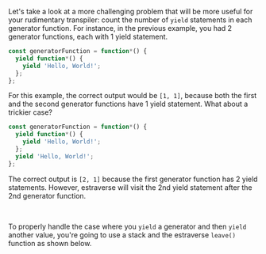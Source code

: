 Let's take a look at a more challenging problem that will be more useful for
your rudimentary transpiler: count the number of `yield` statements in each
generator function. For instance, in the previous example, you had 2 generator
functions, each with 1 yield statement.

```javascript
const generatorFunction = function*() {
  yield function*() {
    yield 'Hello, World!';
  };
};
```

For this example, the correct output would be `[1, 1]`, because both the first
and the second generator functions have 1 yield statement. What about a
trickier case?

```javascript
const generatorFunction = function*() {
  yield function*() {
    yield 'Hello, World!';
  };
  yield 'Hello, World!';
};
```

The correct output is `[2, 1]` because the first generator function has 2
yield statements. However, estraverse will visit the 2nd yield statement
after the 2nd generator function.

<br>

To properly handle the case where you `yield` a generator and then `yield`
another value, you're going to use a stack and the estraverse `leave()`
function as shown below.

